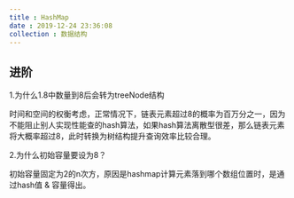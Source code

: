 ```yaml
---
title : HashMap
date : 2019-12-24 23:36:08
collection : 数据结构
---
```


## 进阶

1.为什么1.8中数量到8后会转为treeNode结构

时间和空间的权衡考虑，正常情况下，链表元素超过8的概率为百万分之一，因为不能阻止别人实现性能查的hash算法，如果hash算法离散型很差，那么链表元素将大概率超过8，此时转换为树结构提升查询效率比较合理。

2.为什么初始容量要设为8？

初始容量固定为2的n次方，原因是hashmap计算元素落到哪个数组位置时，是通过hash值 & 容量得出。
